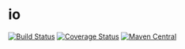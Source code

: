 # io

[![Build Status](https://travis-ci.org/ryan-williams/io.svg?branch=master)](https://travis-ci.org/ryan-williams/io)
[![Coverage Status](https://coveralls.io/repos/github/ryan-williams/io/badge.svg?branch=master)](https://coveralls.io/github/ryan-williams/io?branch=master)
[![Maven Central](https://img.shields.io/maven-central/v/org.hammerlab/io_2.11.svg?maxAge=600)](http://search.maven.org/#search%7Cga%7C1%7Corg.hammerlab%20io)

